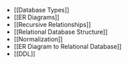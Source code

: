 - [[Database Types]]
- [[ER Diagrams]]
- [[Recursive Relationships]]
- [[Relational Database Structure]]
- [[Normalization]]
- [[ER Diagram to Relational Database]]
- [[DDL]]